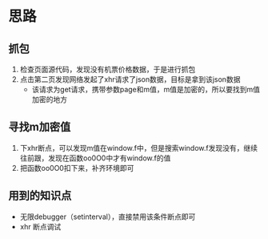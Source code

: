 # 思路

## 抓包

1. 检查页面源代码，发现没有机票价格数据，于是进行抓包
2. 点击第二页发现网络发起了xhr请求了json数据，目标是拿到该json数据
   * 该请求为get请求，携带参数page和m值，m值是加密的，所以要找到m值加密的地方

## 寻找m加密值

1. 下xhr断点，可以发现m值在window.f中，但是搜索window.f发现没有，继续往前跟，发现在函数oo0O0中才有window.f的值
2. 把函数oo0O0扣下来，补齐环境即可

## 用到的知识点

* 无限debugger（setinterval），直接禁用该条件断点即可
* xhr 断点调试
